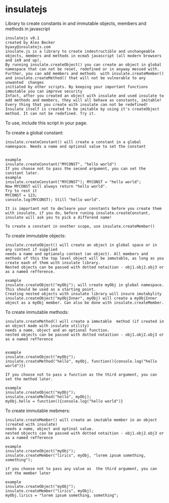 insulatejs
==========

Library to create constants in and immutable objects, members and methods in javascript

	insulatejs v0.1
	created by Alex Becker
	byaxy@insulatejs.com
	insulate.js is a library to create indestructible and unchangeable objects, members and methods in ecma5 javascript (all modern browsers and ie9 and up).
	By running insulate.createObject() you can create an object in global namespace that can not be reset, redefined or in anyway messed with.
	Further, you can add members and methods  with insulate.createMember() and insulate.createMethod() that will not be vulnerable to any unwanted	changes
	initiated by other scripts. By keeping your important functions immutable you can improve security
	Infact, after you created an object with insulate and used insulate to add methods and members, they will all behave as constants, imitable!
	Every thing that you create with insulate can not be redefined!
	Insulate itself is created to be imitable by using it's createObject method. It can not be redefined. Try it.

To use, include this script in your page.

To create a global constant:

	insulate.createConstant() will create a constant in a global namespace. Needs a name and optional value to set the constant
	

	example 
	insulate.createConstant("MYCONST", "hello world")
	If you choose not to pass the second argument, you can set the constant later.
	example
	insulate.createConstant("MYCONST"); MYCONST = "hello world";
	Now MYCONST will always return "hello world".
	Try to rest it
	MYCONST = 123;
	console.log(MYCONST); Still "hello world". 
	
	It is important not to decleare your constants before you create them with insulate, if you do, before runing insulate.createConstant, insulate will ask you to pick a differend name!
	
	To create a constant in onother scope, use insulate.createMember()


To create immutable objects:
	
	insulate.createObject() will create an object in global space or in any context if supplied
	needs a name and optianoly context (an object). All members and methods of this the top level object will be immutable, as long as you create eaxh of them with insulate library. 
	Nested objects can be passed with dotted notaition - obj1.obj2.obj3 or as a named refference.

	example 
	insulate.createObject("myObj"); will create myObj in global namespace. This should be used as a starting point. 
	Creating nested objects with insulate library will insure imutabylity
	insulate.createObject("myObjInner", myObj) will create a myObjInner object as a myObj member. Can also be done with insulate.createMember.
	
To create immutable methods:

	insulate.createMethod() will create a immutable  method (if created in an object made with insulate utility) 
	needs a name, object and an optional function.
	nested objects can be passed with dotted notaition - obj1.obj2.obj3 or as a named refference

	
	example
	insulate.createObject("myObj"); 
	insulate.createMethod("hello", myObj, function(){console.log("hello world")})
	
	If you choose not to pass a function as the third argument, you can set the method later.

	example
	insulate.createObject("myObj"); 
	insulate.createMethod("hello", myObj);
	myObj.hello = function(){console.log("hello world")}	

To create immutable mebmers:

	insulate.createMember() will create an imutable member in an object (created with insulate)
	needs a name, object and optinal value. 
	nested objects can be passed with dotted notaition - obj1.obj2.obj3 or as a named refference

	example 
	insulate.createObject("myObj");
	insulate.createMember("lirics", myObj, "lorem ipsum something, something");

	if you choose not to pass any value as  the third argument, you can set the member later

	example
	insulate.createObject("myObj");
	insulate.createMember("lirics", myObj);
	myObj.lirics = "lorem ipsum something, something";

